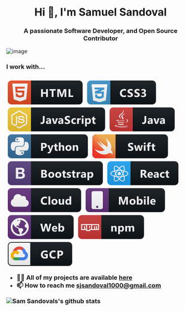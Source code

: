 <h1 align="center">Hi 👋, I'm Samuel Sandoval </h1>
<h3 align="center">A passionate Software Developer, and Open Source Contributor</h3>

![image](https://github.com/saadeghi/saadeghi/blob/master/dino.gif)

<p align="left">
  
<h3> I work with... <h3>

  <img src="https://raw.githubusercontent.com/samuelsandoval1/samuelsandoval1/master/svg/dev/languages/html.svg" alt="html" style="vertical-align:top; margin:4px">    
  <img src="https://raw.githubusercontent.com/samuelsandoval1/samuelsandoval1/master/svg/dev/languages/css3.svg" alt="css3" style="vertical-align:top; margin:4px">    
  <img src="https://raw.githubusercontent.com/samuelsandoval1/samuelsandoval1/master/svg/dev/languages/js.svg" alt="js" style="vertical-align:top; margin:4px">    
  <img src="https://raw.githubusercontent.com/samuelsandoval1/samuelsandoval1/master/svg/dev/languages/java.svg" alt="java" style="vertical-align:top; margin:4px">     
  <img src="https://raw.githubusercontent.com/samuelsandoval1/samuelsandoval1/master/svg/dev/languages/python.svg" alt="python" style="vertical-align:top; margin:4px">    
   <img src="https://raw.githubusercontent.com/samuelsandoval1/samuelsandoval1/master/svg/dev/languages/swift.svg" alt="swift" style="vertical-align:top; margin:4px">    
  
  <img src="https://raw.githubusercontent.com/samuelsandoval1/samuelsandoval1/master/svg/dev/frameworks/bootstrap.svg" alt="bootstrap" style="vertical-align:top; margin:4px">
  <img src="https://raw.githubusercontent.com/samuelsandoval1/samuelsandoval1/master/svg/dev/frameworks/react.svg" alt="react" style="vertical-align:top; margin:4px">
 
  <img src="https://raw.githubusercontent.com/samuelsandoval1/samuelsandoval1/master/svg/dev/misc/cloud.svg" alt="cloud" style="vertical-align:top; margin:4px">
  <img src="https://raw.githubusercontent.com/samuelsandoval1/samuelsandoval1/master/svg/dev/misc/mobile.svg" alt="mobile" style="vertical-align:top; margin:4px">
  <img src="https://raw.githubusercontent.com/samuelsandoval1/samuelsandoval1/master/svg/dev/misc/web.svg" alt="web" style="vertical-align:top; margin:4px">
  
  <img src="https://raw.githubusercontent.com/samuelsandoval1/samuelsandoval1/master/svg/dev/services/npm.svg" alt="npm" style="vertical-align:top; margin:4px">
  <img src="https://raw.githubusercontent.com/samuelsandoval1/samuelsandoval1/master/svg/dev/services/gcp.svg" alt="gcp" style="vertical-align:top; margin:4px">
 
</p>

- 👨‍💻 All of my projects are available  [here](https://github.com/samuelsandoval1?tab=repositories)
- 📫 How to reach me **sjsandoval1000@gmail.com**

![Sam Sandovals's github stats](https://github-readme-stats.vercel.app/api?username=samuelsandoval1&show_icons=true&theme=tokyonight)
